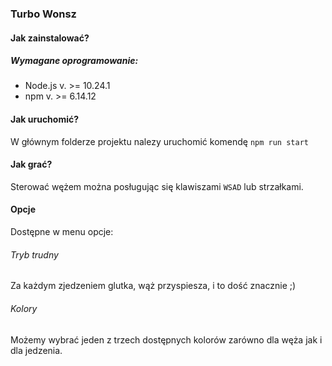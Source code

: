 ### Turbo Wonsz

#### Jak zainstalować?

##### Wymagane oprogramowanie:

-   Node.js v. >= 10.24.1
-   npm v. >= 6.14.12

#### Jak uruchomić?

W głównym folderze projektu nalezy uruchomić komendę `npm run start`

#### Jak grać?
Sterować wężem można posługując się klawiszami `WSAD` lub strzałkami.

#### Opcje
Dostępne w menu opcje: 

###### Tryb trudny
Za każdym zjedzeniem glutka, wąż przyspiesza, i to dość znacznie ;)

###### Kolory
Możemy wybrać jeden z trzech dostępnych kolorów zarówno dla węża jak i dla jedzenia.
